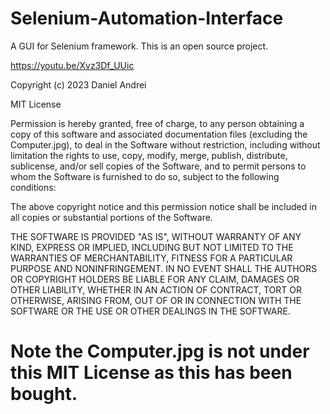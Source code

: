 # Selenium-Automation-Interface
A GUI for Selenium framework. This is an open source project.


https://youtu.be/Xvz3Df_UUic

Copyright (c) 2023 Daniel Andrei

MIT License

Permission is hereby granted, free of charge, to any person obtaining
a copy of this software and associated documentation files (excluding the Computer.jpg), 
to deal in the Software without restriction, including
without limitation the rights to use, copy, modify, merge, publish,
distribute, sublicense, and/or sell copies of the Software, and to
permit persons to whom the Software is furnished to do so, subject to
the following conditions:

The above copyright notice and this permission notice shall be
included in all copies or substantial portions of the Software.

THE SOFTWARE IS PROVIDED "AS IS", WITHOUT WARRANTY OF ANY KIND,
EXPRESS OR IMPLIED, INCLUDING BUT NOT LIMITED TO THE WARRANTIES OF
MERCHANTABILITY, FITNESS FOR A PARTICULAR PURPOSE AND
NONINFRINGEMENT. IN NO EVENT SHALL THE AUTHORS OR COPYRIGHT HOLDERS BE
LIABLE FOR ANY CLAIM, DAMAGES OR OTHER LIABILITY, WHETHER IN AN ACTION
OF CONTRACT, TORT OR OTHERWISE, ARISING FROM, OUT OF OR IN CONNECTION
WITH THE SOFTWARE OR THE USE OR OTHER DEALINGS IN THE SOFTWARE.

# Note the Computer.jpg is not under this MIT License as this has been bought.
